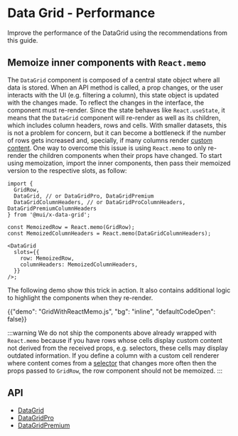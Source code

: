 # Data Grid - Performance

<p class="description">Improve the performance of the DataGrid using the recommendations from this guide.</p>

## Memoize inner components with `React.memo`

The `DataGrid` component is composed of a central state object where all data is stored.
When an API method is called, a prop changes, or the user interacts with the UI (e.g. filtering a column), this state object is updated with the changes made.
To reflect the changes in the interface, the component must re-render.
Since the state behaves like `React.useState`, it means that the `DataGrid` component will re-render as well as its children, which includes column headers, rows and cells.
With smaller datasets, this is not a problem for concern, but it can become a bottleneck if the number of rows gets increased and, specially, if many columns render [custom content](/x/react-data-grid/column-definition/#rendering-cells).
One way to overcome this issue is using `React.memo` to only re-render the children components when their props have changed.
To start using memoization, import the inner components, then pass their memoized version to the respective slots, as follow:

```tsx
import {
  GridRow,
  DataGrid, // or DataGridPro, DataGridPremium
  DataGridColumnHeaders, // or DataGridProColumnHeaders, DataGridPremiumColumnHeaders
} from '@mui/x-data-grid';

const MemoizedRow = React.memo(GridRow);
const MemoizedColumnHeaders = React.memo(DataGridColumnHeaders);

<DataGrid
  slots={{
    row: MemoizedRow,
    columnHeaders: MemoizedColumnHeaders,
  }}
/>;
```

The following demo show this trick in action.
It also contains additional logic to highlight the components when they re-render.

{{"demo": "GridWithReactMemo.js", "bg": "inline", "defaultCodeOpen": false}}

:::warning
We do not ship the components above already wrapped with `React.memo` because if you have rows whose cells display custom content not derived from the received props, e.g. selectors, these cells may display outdated information.
If you define a column with a custom cell renderer where content comes from a [selector](/x/react-data-grid/state/#catalog-of-selectors) that changes more often then the props passed to `GridRow`, the row component should not be memoized.
:::

## API

- [DataGrid](/x/api/data-grid/data-grid/)
- [DataGridPro](/x/api/data-grid/data-grid-pro/)
- [DataGridPremium](/x/api/data-grid/data-grid-premium/)

